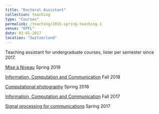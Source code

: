 ```yaml
---
title: "Doctoral Assistant"
collection: teaching
type: "Courses"
permalink: /teaching/2015-spring-teaching-1
venue: "EPFL"
date: 01-01-2017
location: "Switzerland"
---
```


Teaching assistant for undergraduate courses, lister per semester since 2017.


[Mise à Niveau](https://man.epfl.ch/) Spring 2019

[Information, Computation and Communication](https://www.epfl.ch/schools/ic/education/icc/) Fall 2018

[Computational photography](http://edu.epfl.ch/coursebook/en/computational-photography-CS-413) Spring 2018

[Information, Computation and Communication](https://www.epfl.ch/schools/ic/education/icc/) Fall 2017

[Signal processing for communications](https://edu.epfl.ch/coursebook/en/signal-processing-for-communications-COM-303-1) Spring 2017
